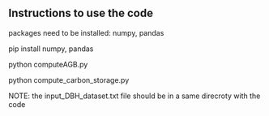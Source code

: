 ## Instructions to use the code
packages need to be installed: numpy, pandas

pip install numpy, pandas

python computeAGB.py

python compute_carbon_storage.py

NOTE: the input_DBH_dataset.txt file should be in a same direcroty with the code